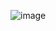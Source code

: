 ![image](https://github.com/robertgouveia/menu-object/assets/15702439/4ab4a776-c335-4eb0-bb85-b1b5d7d268e9)
